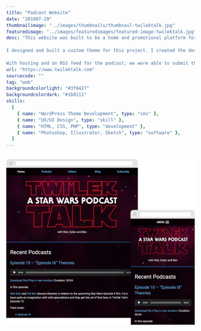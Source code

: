 ```yaml
---
title: "Podcast Website"
date: "201907-29"
thumbnailimage: "../images/thumbnails/thumbnail-twilektalk.jpg"
featuredimage: "../images/featuredimages/featured-image-twilektalk.jpg"
desc: "This website was built to be a home and promotional platform for a Star Wars podcast. WordPress was a great choice as a content management system because it’s flexible enough to host the podcast, as well as blog posts and videos, and because its backend user interface is friendly, I felt confident about handing it off to the site owners to let them add their own content (not to mention, being free, it wouldn’t strain the budget).

I designed and built a custom theme for this project. I created the design in Sketch, (along with a custom logo designed in Illustrator and implemented on the site as SVG) and when the clients approved, I began development. I wanted to test out some newer browser technologies, so I opted not to use a layout framework and instead used CSS Grid. Using @supports, the site is able to detect and serve a grid layout to any browser that supports grid, and serve a simple float-based layout to any browser that doesn’t. Using the same technique, I used flexbox for the header and footer menus, with a float layout fallback for older browsers. The site is responsive and designed to make the content as easy to read as possible at any screen size.

With hosting and an RSS feed for the podcast, we were able to submit the podcast to Apple, Google, and Stitcher, and make it available to a wide audience. The podcasters now have a platform to grow their podcast in the future."
url: "https://www.twilektalk.com"
sourcecode: ""
tag: "web"
backgroundcolorlight: "#3f0427"
backgroundcolordark: "#1b0111"
skills:
  [
    { name: "WordPress Theme Development", type: "cms" },
    { name: "UX/UI Design", type: "skill" },
    { name: "HTML, CSS, PHP", type: "development" },
    { name: "Photoshop, Illustrator, Sketch", type: "software" },
  ]
---
```


![alt text](../images/responsiveimages/responsive-images-twilek.jpg "Twilek Talk")

